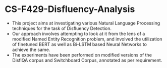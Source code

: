 # CS-F429-Disfluency-Analysis

- This project aims at investigating various Natural Language Processing techniques for the task of Disfluency Detection.
- Our approach involves attempting to look at it from the lens of a modified Named Entity Recognition problem, and involved the utilization of finetuned BERT as well as Bi-LSTM based Neural Networks to achieve the same.
- The experiments have been performed on modified versions of the DisflQA corpus and Switchboard Corpus, annotated as per requirement.
  
